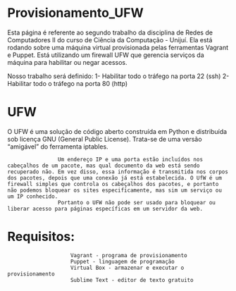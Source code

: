 # Provisionamento_UFW

Esta página é referente ao segundo trabalho da disciplina de Redes de Computadores II do curso de Ciência da Computação - Unijuí. Ela está rodando sobre uma máquina virtual provisionada pelas ferramentas Vagrant e Puppet. Está utilizando um firewall UFW que gerencia serviços da máquina para habilitar ou negar acessos.

Nosso trabalho será definido:
					1- Habilitar todo o tráfego na porta 22 (ssh)
					2- Habilitar todo o tráfego na porta 80 (http)

# UFW
O UFW é uma solução de código aberto construída em Python e distribuída sob licença GNU (General Public License). Trata-se de uma versão “amigável” do ferramenta iptables.

					Um endereço IP e uma porta estão incluídos nos cabeçalhos de um pacote, mas qual documento da web está sendo recuperado não. Em vez disso, essa informação é transmitida nos corpos dos pacotes, depois que uma conexão já está estabelecida. O UfW é um firewall simples que controla os cabeçalhos dos pacotes, e portanto não podemos bloquear os sites especificamente, mas sim um serviço ou um IP conhecido.
                    Portanto o UFW não pode ser usado para bloquear ou liberar acesso para páginas específicas em um servidor da web.

# Requisitos:
						Vagrant - programa de provisionamento
						Puppet - linguagem de programação
						Virtual Box - armazenar e executar o provisionamento
						Sublime Text - editor de texto gratuito
